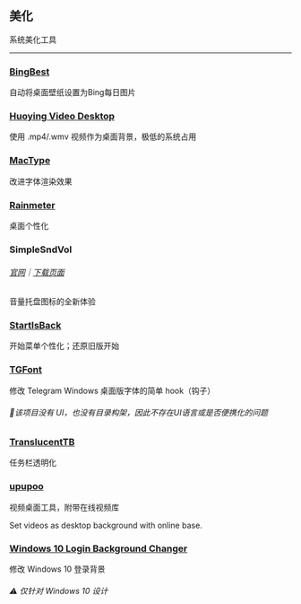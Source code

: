 ## 美化

系统美化工具

---

### [BingBest](https://github.com/Orcuslc/BingBest) 

自动将桌面壁纸设置为Bing每日图片

### [Huoying Video Desktop](http://huoying666.com/) 

使用 .mp4/.wmv 视频作为桌面背景，极低的系统占用

### [MacType](http://www.mactype.net/) 

改进字体渲染效果

### [Rainmeter](https://www.rainmeter.net/) 

桌面个性化

### SimpleSndVol 

###### [官网](http://winaero.com/comment.php?comment.news.14)｜[下载页面](http://winaero.com/download.php?view.12)

音量托盘图标的全新体验

### [StartIsBack](http://startisback.com) 

开始菜单个性化；还原旧版开始

### [TGFont](https://github.com/ysc3839/TGFont)

修改 Telegram Windows 桌面版字体的简单 hook（钩子）

###### 📌该项目没有 UI，也没有目录构架，因此不存在UI语言或是否便携化的问题

### [TranslucentTB](https://github.com/TranslucentTB/TranslucentTB) 

任务栏透明化

### [upupoo](http://www.upupoo.com/) 

视频桌面工具，附带在线视频库

Set videos as desktop background with online base.

### [**Windows 10 Login Background Changer**](https://forums.mydigitallife.net/threads/windows-10-login-screen-background-changer-uploaded-to-github.62367/) 

修改 Windows 10 登录背景

###### ⚠ 仅针对 Windows 10 设计
